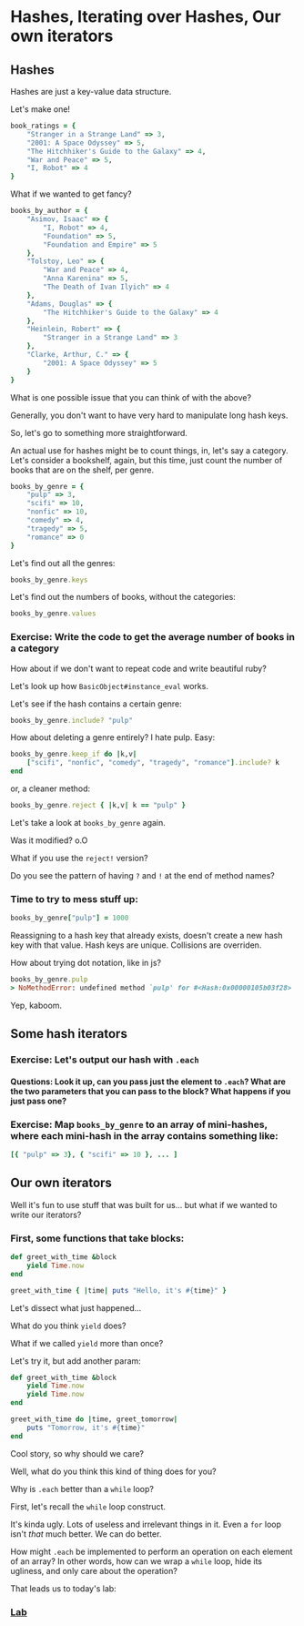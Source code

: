 # Hashes, Iterating over Hashes, Our own iterators

## Hashes

Hashes are just a key-value data structure.

Let's make one!

```ruby
book_ratings = {
	"Stranger in a Strange Land" => 3,
	"2001: A Space Odyssey" => 5,
	"The Hitchhiker's Guide to the Galaxy" => 4,
	"War and Peace" => 5,
	"I, Robot" => 4
}
```

What if we wanted to get fancy?

```ruby
books_by_author = {
	"Asimov, Isaac" => {
		"I, Robot" => 4,
		"Foundation" => 5,
		"Foundation and Empire" => 5
	},
	"Tolstoy, Leo" => {
		"War and Peace" => 4,
		"Anna Karenina" => 5,
		"The Death of Ivan Ilyich" => 4
	},
	"Adams, Douglas" => {
		"The Hitchhiker's Guide to the Galaxy" => 4
	},
	"Heinlein, Robert" => {
		"Stranger in a Strange Land" => 3
	},
	"Clarke, Arthur, C." => {
		"2001: A Space Odyssey" => 5
	}
}
```

What is one possible issue that you can think of with the above?

Generally, you don't want to have very hard to manipulate long hash keys.

So, let's go to something more straightforward.

An actual use for hashes might be to count things, in, let's say a category. Let's consider a bookshelf, again, but this time, just count the number of books that are on the shelf, per genre.

```ruby
books_by_genre = {
	"pulp" => 3,
	"scifi" => 10,
	"nonfic" => 10,
	"comedy" => 4,
	"tragedy" => 5,
	"romance" => 0
}
```

Let's find out all the genres:

```ruby
books_by_genre.keys
```

Let's find out the numbers of books, without the categories:

```ruby
books_by_genre.values
```

### Exercise: Write the code to get the average number of books in a category

How about if we don't want to repeat code and write beautiful ruby?

Let's look up how `BasicObject#instance_eval` works.

Let's see if the hash contains a certain genre:

```ruby
books_by_genre.include? "pulp"
```

How about deleting a genre entirely? I hate pulp. Easy:

```ruby
books_by_genre.keep_if do |k,v| 
	["scifi", "nonfic", "comedy", "tragedy", "romance"].include? k
end
```

or, a cleaner method:
```ruby
books_by_genre.reject { |k,v| k == "pulp" }
```

Let's take a look at `books_by_genre` again.

Was it modified? o.O

What if you use the `reject!` version?

Do you see the pattern of having `?` and `!` at the end of method names?

### Time to try to mess stuff up:

```ruby
books_by_genre["pulp"] = 1000
```

Reassigning to a hash key that already exists, doesn't create a new hash key with that value. Hash keys are unique. Collisions are overriden.

How about trying dot notation, like in js?

```ruby
books_by_genre.pulp
> NoMethodError: undefined method `pulp' for #<Hash:0x00000105b03f28>
```

Yep, kaboom.

## Some hash iterators

### Exercise: Let's output our hash with `.each`
#### Questions: Look it up, can you pass just the element to `.each`? What are the two parameters that you can pass to the block? What happens if you just pass one?

### Exercise: Map `books_by_genre` to an array of mini-hashes, where each mini-hash in the array contains something like: 

```ruby
[{ "pulp" => 3}, { "scifi" => 10 }, ... ]
```

## Our own iterators

Well it's fun to use stuff that was built for us... but what if we wanted to write our iterators? 

### First, some functions that take blocks:

```ruby
def greet_with_time &block
	yield Time.now
end

greet_with_time { |time| puts "Hello, it's #{time}" }
```

Let's dissect what just happened...

What do you think `yield` does?

What if we called `yield` more than once?

Let's try it, but add another param:

```ruby
def greet_with_time &block
	yield Time.now
	yield Time.now
end

greet_with_time do |time, greet_tomorrow| 
	puts "Tomorrow, it's #{time}" 
end
```
Cool story, so why should we care?

Well, what do you think this kind of thing does for you?

Why is `.each` better than a `while` loop?

First, let's recall the `while` loop construct.

It's kinda ugly. Lots of useless and irrelevant things in it. Even a `for` loop isn't *that* much better. We can do better. 

How might `.each` be implemented to perform an operation on each element of an array? In other words, how can we wrap a `while` loop, hide its ugliness, and only care about the operation?

That leads us to today's lab:

### [Lab](https://github.com/wdi-sf-september-2014/sorted_array_with_iterators)